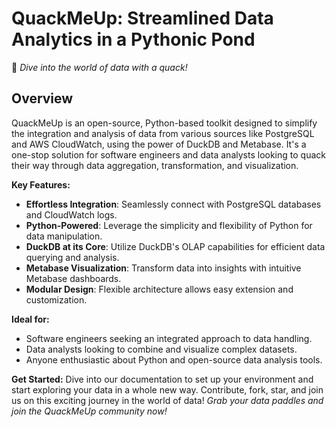 # QuackMeUp: Streamlined Data Analytics in a Pythonic Pond
:duck: _Dive into the world of data with a quack!_

## Overview
QuackMeUp is an open-source, Python-based toolkit designed to simplify the integration and analysis of data from various sources like PostgreSQL and AWS CloudWatch, using the power of DuckDB and Metabase. It's a one-stop solution for software engineers and data analysts looking to quack their way through data aggregation, transformation, and visualization.

**Key Features:**
- **Effortless Integration**: Seamlessly connect with PostgreSQL databases and CloudWatch logs.
- **Python-Powered**: Leverage the simplicity and flexibility of Python for data manipulation.
- **DuckDB at its Core**: Utilize DuckDB's OLAP capabilities for efficient data querying and analysis.
- **Metabase Visualization**: Transform data into insights with intuitive Metabase dashboards.
- **Modular Design**: Flexible architecture allows easy extension and customization.

**Ideal for:**
- Software engineers seeking an integrated approach to data handling.
- Data analysts looking to combine and visualize complex datasets.
- Anyone enthusiastic about Python and open-source data analysis tools.

**Get Started:**
Dive into our documentation to set up your environment and start exploring your data in a whole new way. Contribute, fork, star, and join us on this exciting journey in the world of data!
_Grab your data paddles and join the QuackMeUp community now!_
